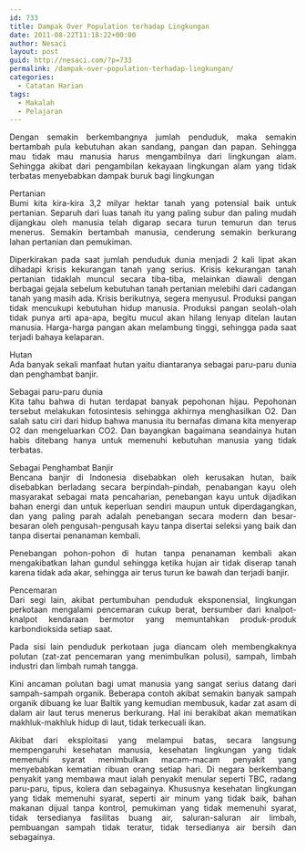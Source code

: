 ```yaml
---
id: 733
title: Dampak Over Population terhadap Lingkungan
date: 2011-08-22T11:18:22+00:00
author: Nesaci
layout: post
guid: http://nesaci.com/?p=733
permalink: /dampak-over-population-terhadap-lingkungan/
categories:
  - Catatan Harian
tags:
  - Makalah
  - Pelajaran
---
```

<p style="text-align: justify;">
  Dengan semakin berkembangnya jumlah penduduk, maka semakin bertambah pula kebutuhan akan sandang, pangan dan papan. Sehingga mau tidak mau manusia harus mengambilnya dari lingkungan alam. Sehingga akibat dari pengambilan kekayaan lingkungan alam yang tidak terbatas menyebabkan dampak buruk bagi lingkungan
</p>

<p style="text-align: justify;">
  Pertanian<br /> Bumi kita kira-kira 3,2 milyar hektar tanah yang potensial baik untuk pertanian. Separuh dari luas tanah itu yang paling subur dan paling mudah dijangkau oleh manusia telah digarap secara turun temurun dan terus menerus. Semakin bertambah manusia, cenderung semakin berkurang lahan pertanian dan pemukiman.
</p>

<p style="text-align: justify;">
  Diperkirakan pada saat jumlah penduduk dunia menjadi 2 kali lipat akan dihadapi krisis kekurangan tanah yang serius. Krisis kekurangan tanah pertanian tidaklah muncul secara tiba-tiba, melainkan diawali dengan berbagai gejala sebelum kebutuhan tanah pertanian melebihi dari cadangan tanah yang masih ada. Krisis berikutnya, segera menyusul. Produksi pangan tidak mencukupi kebutuhan hidup manusia. Produksi pangan seolah-olah tidak punya arti apa-apa, begitu mucul akan hilang lenyap ditelan lautan manusia. Harga-harga pangan akan melambung tinggi, sehingga pada saat terjadi bahaya kelaparan.
</p>

<p style="text-align: justify;">
  Hutan<br /> Ada banyak sekali manfaat hutan yaitu diantaranya sebagai paru-paru dunia dan penghambat banjir.
</p>

<p style="text-align: justify;">
  Sebagai paru-paru dunia<br /> Kita tahu bahwa di hutan terdapat banyak pepohonan hijau. Pepohonan tersebut melakukan fotosintesis sehingga akhirnya menghasilkan O2. Dan salah satu ciri dari hidup bahwa manusia itu bernafas dimana kita menyerap O2 dan mengeluarkan CO2. Dan bayangkan bagaimana seandainya hutan habis ditebang hanya untuk memenuhi kebutuhan manusia yang tidak terbatas.
</p>

<p style="text-align: justify;">
  Sebagai Penghambat Banjir<br /> Bencana banjir di Indonesia disebabkan oleh kerusakan hutan, baik disebabkan berladang secara berpindah-pindah, penabangan kayu oleh masyarakat sebagai mata pencaharian, penebangan kayu untuk dijadikan bahan energi dan untuk keperluan sendiri maupun untuk diperdagangkan, dan yang paling parah adalah penebangan secara modern dan besar-besaran oleh pengusah-pengusah kayu tanpa disertai seleksi yang baik dan tanpa disertai penanaman kembali.
</p>

<p style="text-align: justify;">
  Penebangan pohon-pohon di hutan tanpa penanaman kembali akan mengakibatkan lahan gundul sehingga ketika hujan air tidak diserap tanah karena tidak ada akar, sehingga air terus turun ke bawah dan terjadi banjir.
</p>

<p style="text-align: justify;">
  Pencemaran<br /> Dari segi lain, akibat pertumbuhan penduduk eksponensial, lingkungan perkotaan mengalami pencemaran cukup berat, bersumber dari knalpot-knalpot kendaraan bermotor yang memuntahkan produk-produk karbondioksida setiap saat.
</p>

<p style="text-align: justify;">
  Pada sisi lain penduduk perkotaan juga diancam oleh membengkaknya polutan (zat-zat pencemaran yang menimbulkan polusi), sampah, limbah industri dan limbah rumah tangga.
</p>

<p style="text-align: justify;">
  Kini ancaman polutan bagi umat manusia yang sangat serius datang dari sampah-sampah organik. Beberapa contoh akibat semakin banyak sampah organik dibuang ke luar Baltik yang kemudian membusuk, kadar zat asam di dalam air laut terus menerus berkurang. Hal ini berakibat akan mematikan makhluk-makhluk hidup di laut, tidak terkecuali ikan.
</p>

<p style="text-align: justify;">
  Akibat dari eksploitasi yang melampui batas, secara langsung mempengaruhi kesehatan manusia, kesehatan lingkungan yang tidak memenuhi syarat menimbulkan macam-macam penyakit yang menyebabkan kematian ribuan orang setiap hari. Di negara berkembang penyakit yang membawa maut ialah penyakit menular seperti TBC, radang paru-paru, tipus, kolera dan sebagainya. Khususnya kesehatan lingkungan yang tidak memenuhi syarat, seperti air minum yang tidak baik, bahan makanan dijual tanpa kontrol, pemukiman yang tidak memenuhi syarat, tidak tersedianya fasilitas buang air, saluran-saluran air limbah, pembuangan sampah tidak teratur, tidak tersedianya air bersih dan sebagainya.
</p>